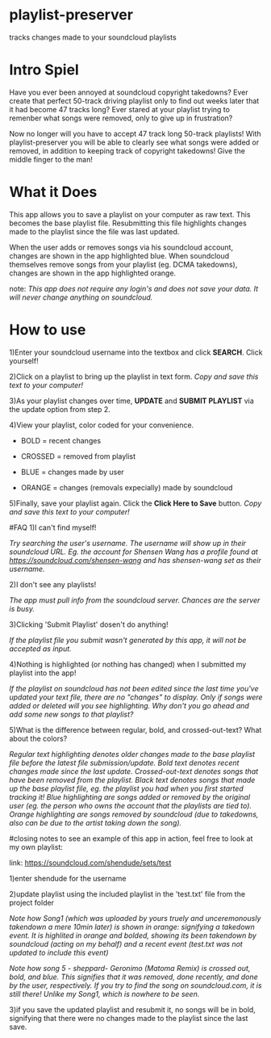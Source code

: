 # playlist-preserver
tracks changes made to your soundcloud playlists

# Intro Spiel
Have you ever been annoyed at soundcloud copyright takedowns? Ever create that perfect 50-track driving playlist only to find out weeks later that it had become 47 tracks long? Ever stared at your playlist trying to remenber what songs were removed, only to give up in frustration?

Now no longer will you have to accept 47 track long 50-track playlists! With playlist-preserver you will be able to clearly see what songs were added or removed, in addition to keeping track of copyright takedowns!  Give the middle finger to the man!

# What it Does
This app allows you to save a playlist on your computer as raw text. This becomes the base playlist file.
Resubmitting this file highlights changes made to the playlist since the file was last updated. 

When the user adds or removes songs via his soundcloud account, changes are shown in the app highlighted blue.
When soundcloud themselves remove songs from your playlist (eg. DCMA takedowns), changes are shown in the app highlighted orange. 


note: *This app does not require any login's and does not save your data. It will never change anything on soundcloud.*

# How to use


1)Enter your soundcloud username into the textbox and click **SEARCH**. Click yourself!

2)Click on a playlist to bring up the playlist in text form. *Copy and save this text to your computer!*

3)As your playlist changes over time, **UPDATE** and **SUBMIT PLAYLIST** via the update option from step 2.

4)View your playlist,  color coded for your convenience.



  * BOLD = recent changes

  * CROSSED = removed from playlist

  * BLUE = changes made by user

  * ORANGE = changes (removals expecially) made by soundcloud




5)Finally, save your playlist again. Click the **Click Here to Save** button. *Copy and save this text to your computer!*

#FAQ
1)I can't find myself!

*Try searching the user's username. The username will show up in their soundcloud URL. Eg. the account for Shensen Wang has a profile found at https://soundcloud.com/shensen-wang and has shensen-wang set as their username.*

2)I don't see any playlists!

*The app must pull info from the soundcloud server. Chances are the server is busy.*

3)Clicking 'Submit Playlist' dosen't do anything!

*If the playlist file you submit wasn't generated by this app, it will not be accepted as input.*

4)Nothing is highlighted (or nothing has changed) when I submitted my playlist into the app!

*If the playlist on soundcloud has not been edited since the last time you've updated your text file, there are no "changes" to display. Only if songs were added or deleted will you see highlighting. Why don't you go ahead and add some new songs to that playlist?*

5)What is the difference between regular, bold, and crossed-out-text? What about the colors?

*Regular text highlighting denotes older changes made to the base playlist file before the latest file submission/update. Bold text denotes recent changes made since the last update. Crossed-out-text denotes songs that have been removed from the playlist. Black text denotes songs that made up the base playlist file, eg. the playlist you had when you first started tracking it! Blue highlighting are songs added or removed by the original user (eg. the person who owns the account that the playlists are tied to). Orange highlighting are songs removed by soundcloud (due to takedowns, also can be due to the artist taking down the song).*

#closing notes
to see an example of this app in action, feel free to look at my own playlist:

   link: https://soundcloud.com/shendude/sets/test

1)enter shendude for the username

2)update playlist using the included playlist in the 'test.txt' file from the project folder

*Note how Song1 (which was uploaded by yours truely and unceremonously takendown a mere 10min later) is shown in orange: signifying a takedown event. It is highlited in orange and bolded, showing its been takendown by soundcloud (acting on my behalf) and a recent event (test.txt was not updated to include this event)*

*Note how song 5 - sheppard- Geronimo (Matoma Remix) is crossed out, bold, and blue. This signifies that it was removed, done recently, and done by the user, respectively. If you try to find the song on soundcloud.com, it is still there! Unlike my Song1, which is nowhere to be seen.*

3)if you save the updated playlist and resubmit it, no songs will be in bold, signifying that there were no changes made to the playlist since the last save.
